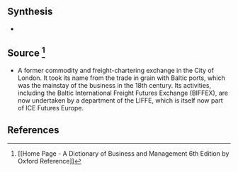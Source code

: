 ## Synthesis
- 
## Source [^1]
- A former commodity and freight-chartering exchange in the City of London. It took its name from the trade in grain with Baltic ports, which was the mainstay of the business in the 18th century. Its activities, including the Baltic International Freight Futures Exchange (BIFFEX), are now undertaken by a department of the LIFFE, which is itself now part of ICE Futures Europe.
## References

[^1]: [[Home Page - A Dictionary of Business and Management 6th Edition by Oxford Reference]]